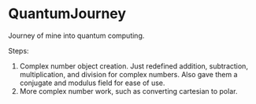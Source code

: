 # QuantumJourney
Journey of mine into quantum computing.

Steps:
1. Complex number object creation. Just redefined addition, subtraction, multiplication, and division for complex numbers. Also gave them a conjugate and modulus field for ease of use.
2. More complex number work, such as converting cartesian to polar.
